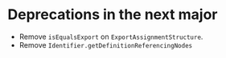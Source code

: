 ﻿# Deprecations in the next major

* Remove `isEqualsExport` on `ExportAssignmentStructure`.
* Remove `Identifier.getDefinitionReferencingNodes`

